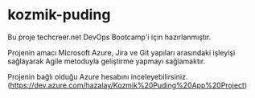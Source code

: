 # kozmik-puding

Bu proje techcreer.net DevOps Bootcamp'i için hazırlanmıştır. 

Projenin amacı Microsoft Azure, Jira ve Git yapıları arasındaki işleyişi sağlayarak Agile metoduyla geliştirme yapmayı sağlamaktır.

Projenin bağlı olduğu Azure hesabını inceleyebilirsiniz. (https://dev.azure.com/hazalay/Kozmik%20Puding%20App%20Project)

